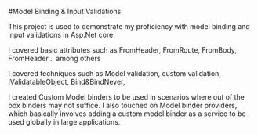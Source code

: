 #Model Binding & Input Validations

This project is used to demonstrate my proficiency with model binding and input validations in Asp.Net core.

I covered basic attributes such as FromHeader, FromRoute, FromBody, FromHeader... among others

I covered techniques such as Model validation, custom validation, IValidatableObject, Bind&BindNever, 

I created Custom Model binders to be used in scenarios where out of the box binders may not suffice. I also touched on Model binder providers, which basically involves adding a custom model binder as a service to be used globally in large applications.
